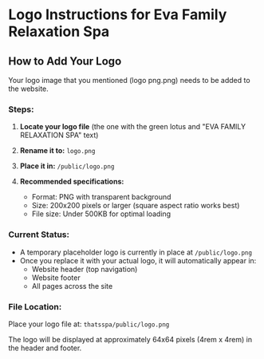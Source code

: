 # Logo Instructions for Eva Family Relaxation Spa

## How to Add Your Logo

Your logo image that you mentioned (logo png.png) needs to be added to the website.

### Steps:

1. **Locate your logo file** (the one with the green lotus and "EVA FAMILY RELAXATION SPA" text)

2. **Rename it to:** `logo.png`

3. **Place it in:** `/public/logo.png`

4. **Recommended specifications:**
   - Format: PNG with transparent background
   - Size: 200x200 pixels or larger (square aspect ratio works best)
   - File size: Under 500KB for optimal loading

### Current Status:
- A temporary placeholder logo is currently in place at `/public/logo.png`
- Once you replace it with your actual logo, it will automatically appear in:
  - Website header (top navigation)
  - Website footer
  - All pages across the site

### File Location:
Place your logo file at: `thatsspa/public/logo.png`

The logo will be displayed at approximately 64x64 pixels (4rem x 4rem) in the header and footer.
